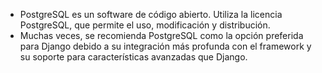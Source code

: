 
- PostgreSQL es un software de código abierto. Utiliza la licencia PostgreSQL, que permite el uso, modificación y distribución.
- Muchas veces, se recomienda PostgreSQL como la opción preferida para Django debido a su integración más profunda con el framework y su soporte para características avanzadas que Django.
